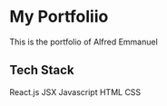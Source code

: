 # My Portfoliio

This is the portfolio of Alfred Emmanuel

## Tech Stack

React.js
JSX
Javascript
HTML
CSS
